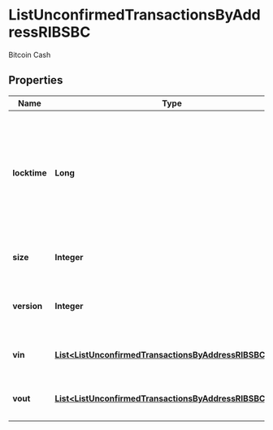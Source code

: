 

# ListUnconfirmedTransactionsByAddressRIBSBC

Bitcoin Cash

## Properties

| Name | Type | Description | Notes |
|------------ | ------------- | ------------- | -------------|
|**locktime** | **Long** | Represents the locktime on the transaction on the specific blockchain, i.e. the blockheight at which the transaction is valid. |  |
|**size** | **Integer** | Represents the total size of this transaction. |  |
|**version** | **Integer** | Represents the transaction&#39;s version number. |  |
|**vin** | [**List&lt;ListUnconfirmedTransactionsByAddressRIBSBCVin&gt;**](ListUnconfirmedTransactionsByAddressRIBSBCVin.md) | Represents the transaction inputs. |  |
|**vout** | [**List&lt;ListUnconfirmedTransactionsByAddressRIBSBCVout&gt;**](ListUnconfirmedTransactionsByAddressRIBSBCVout.md) | Represents the transaction outputs. |  |



